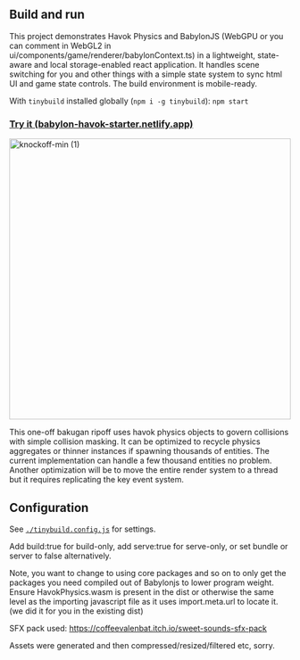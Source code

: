 ## Build and run

This project demonstrates Havok Physics and BabylonJS (WebGPU or you can comment in WebGL2 in ui/components/game/renderer/babylonContext.ts) in a lightweight, state-aware and local storage-enabled react application. It handles scene switching for you and other things with a simple state system to sync html UI and game state controls. The build environment is mobile-ready.

With `tinybuild` installed globally (`npm i -g tinybuild`): `npm start`

### [Try it (babylon-havok-starter.netlify.app)](https://babylon-havok-starter.netlify.app/)
<img width="504" alt="knockoff-min (1)" src="https://github.com/user-attachments/assets/5c7240a9-9348-4a63-8ee6-38393fe4ba96" />

This one-off bakugan ripoff uses havok physics objects to govern collisions with simple collision masking. It can be optimized to recycle physics aggregates or thinner instances if spawning thousands of entities. The current implementation can handle a few thousand entities no problem. Another optimization will be to move the entire render system to a thread but it requires replicating the key event system.  

## Configuration

See [`./tinybuild.config.js`](./tinybuild.config.js) for settings. 

Add build:true for build-only, add serve:true for serve-only, or set bundle or server to false alternatively.

Note, you want to change to using core packages and so on to only get the packages you need compiled out of Babylonjs to lower program weight. Ensure HavokPhysics.wasm is present in the dist or otherwise the same level as the importing javascript file as it uses import.meta.url to locate it. (we did it for you in the existing dist)

SFX pack used: https://coffeevalenbat.itch.io/sweet-sounds-sfx-pack

Assets were generated and then compressed/resized/filtered etc, sorry.
